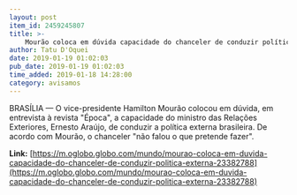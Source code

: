 ```yaml
---
layout: post
item_id: 2459245807
title: >-
    Mourão coloca em dúvida capacidade do chanceler de conduzir política externa
author: Tatu D'Oquei
date: 2019-01-19 01:02:03
pub_date: 2019-01-19 01:02:03
time_added: 2019-01-18 14:28:00
category: avisamos
---
```


BRASÍLIA — O vice-presidente Hamilton Mourão colocou em dúvida, em entrevista à revista "Época", a capacidade do ministro das Relações Exteriores, Ernesto Araújo, de conduzir a política externa brasileira. De acordo com Mourão, o chanceler "não falou o que pretende fazer".

**Link:** [https://m.oglobo.globo.com/mundo/mourao-coloca-em-duvida-capacidade-do-chanceler-de-conduzir-politica-externa-23382788](https://m.oglobo.globo.com/mundo/mourao-coloca-em-duvida-capacidade-do-chanceler-de-conduzir-politica-externa-23382788)

